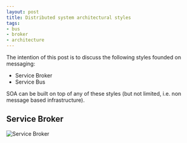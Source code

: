 ```yaml
---
layout: post
title: Distributed system architectural styles
tags:
- bus
- broker
- architecture
---
```


The intention of this post is to discuss the following styles founded on messaging:

*	Service Broker
*	Service Bus

SOA can be built on top of any of these styles (but not limited, i.e. non message based infrastructure).

## Service Broker ##
![Service Broker](http://yogiramchandani.com/static/images/2013-01-11-distributed_system_architectural_styles/service_broker.jpg)
